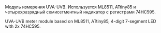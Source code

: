 Модуль измерения UVA-UVB. Используется ML8511, ATtiny85 и четырехразрядный семисегментный индикатор с регистрами 74HC595.

UVA-UVB meter module based on ML8511, ATtiny85, 4-digit 7-segment LED with 2x 74HC595.
